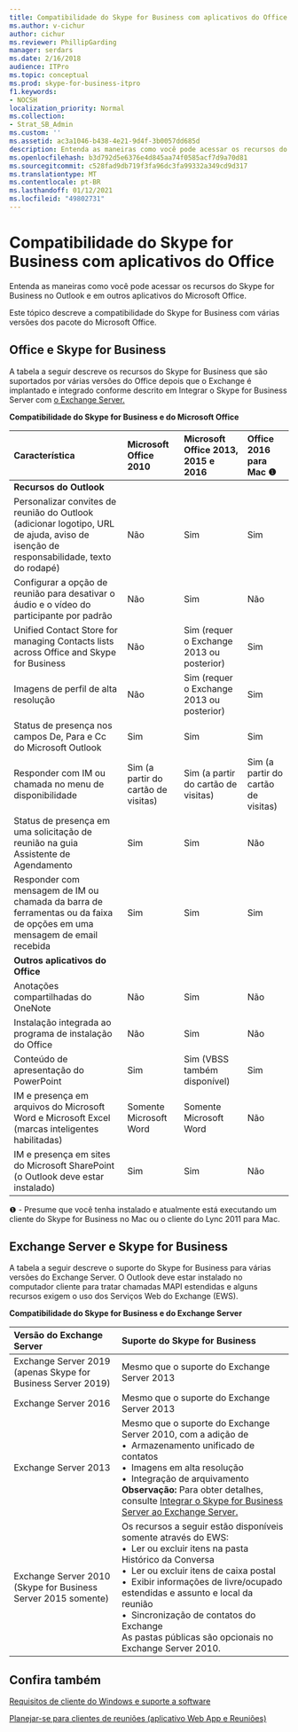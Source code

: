 ```yaml
---
title: Compatibilidade do Skype for Business com aplicativos do Office
ms.author: v-cichur
author: cichur
ms.reviewer: PhillipGarding
manager: serdars
ms.date: 2/16/2018
audience: ITPro
ms.topic: conceptual
ms.prod: skype-for-business-itpro
f1.keywords:
- NOCSH
localization_priority: Normal
ms.collection:
- Strat_SB_Admin
ms.custom: ''
ms.assetid: ac3a1046-b438-4e21-9d4f-3b0057dd685d
description: Entenda as maneiras como você pode acessar os recursos do Skype for Business no Outlook e em outros aplicativos do Microsoft Office.
ms.openlocfilehash: b3d792d5e6376e4d845aa74f0585acf7d9a70d81
ms.sourcegitcommit: c528fad9db719f3fa96dc3fa99332a349cd9d317
ms.translationtype: MT
ms.contentlocale: pt-BR
ms.lasthandoff: 01/12/2021
ms.locfileid: "49802731"
---
```

# <a name="skype-for-business-compatibility-with-office-apps"></a>Compatibilidade do Skype for Business com aplicativos do Office
 
Entenda as maneiras como você pode acessar os recursos do Skype for Business no Outlook e em outros aplicativos do Microsoft Office.
  
Este tópico descreve a compatibilidade do Skype for Business com várias versões dos pacote do Microsoft Office. 
  
## <a name="office-and-skype-for-business"></a>Office e Skype for Business

A tabela a seguir descreve os recursos do Skype for Business que são suportados por várias versões do Office depois que o Exchange é implantado e integrado conforme descrito em Integrar o Skype for Business Server com [o Exchange Server.](../../deploy/integrate-with-exchange-server/integrate-with-exchange-server.md)
  
**Compatibilidade do Skype for Business e do Microsoft Office**

|**Característica**|**Microsoft Office 2010**|**Microsoft Office 2013, 2015 e 2016**|**Office 2016 para Mac** &#x2776; |
|:-----|:-----|:-----|:-----|
|**Recursos do Outlook** ||||
|Personalizar convites de reunião do Outlook (adicionar logotipo, URL de ajuda, aviso de isenção de responsabilidade, texto do rodapé)  |Não  |Sim   |Sim|
|Configurar a opção de reunião para desativar o áudio e o vídeo do participante por padrão    |Não    |Sim    |Não    |
|Unified Contact Store for managing Contacts lists across Office and Skype for Business    |Não    |Sim (requer o Exchange 2013 ou posterior)    |Sim    |
|Imagens de perfil de alta resolução    |Não    |Sim (requer o Exchange 2013 ou posterior)    |Sim    |
|Status de presença nos campos De, Para e Cc do Microsoft Outlook    |Sim    |Sim    |Sim    |
|Responder com IM ou chamada no menu de disponibilidade    |Sim (a partir do cartão de visitas)    |Sim (a partir do cartão de visitas)    |Sim (a partir do cartão de visitas)    |
|Status de presença em uma solicitação de reunião na guia Assistente de Agendamento    |Sim    |Sim    |Não    |
|Responder com mensagem de IM ou chamada da barra de ferramentas ou da faixa de opções em uma mensagem de email recebida    |Sim    |Sim    |Sim    |
|**Outros aplicativos do Office**   ||||
|Anotações compartilhadas do OneNote    |Não    |Sim    |Não    |
|Instalação integrada ao programa de instalação do Office    |Não    |Sim    |Não    |
|Conteúdo de apresentação do PowerPoint    |Sim    |Sim (VBSS também disponível)    |Sim    |
|IM e presença em arquivos do Microsoft Word e Microsoft Excel (marcas inteligentes habilitadas)    |Somente Microsoft Word    |Somente Microsoft Word    |Não    |
|IM e presença em sites do Microsoft SharePoint (o Outlook deve estar instalado)    |Sim    |Sim    |Não    |
   
&#x2776; - Presume que você tenha instalado e atualmente está executando um cliente do Skype for Business no Mac ou o cliente do Lync 2011 para Mac.
  
## <a name="exchange-server-and-skype-for-business"></a>Exchange Server e Skype for Business

A tabela a seguir descreve o suporte do Skype for Business para várias versões do Exchange Server. O Outlook deve estar instalado no computador cliente para tratar chamadas MAPI estendidas e alguns recursos exigem o uso dos Serviços Web do Exchange (EWS).
  
**Compatibilidade do Skype for Business e do Exchange Server**

|**Versão do Exchange Server**|**Suporte do Skype for Business**|
|:-----|:-----|
|Exchange Server 2019 (apenas Skype for Business Server 2019) |Mesmo que o suporte do Exchange Server 2013    |
|Exchange Server 2016    |Mesmo que o suporte do Exchange Server 2013  <br/> |
|Exchange Server 2013  <br/> |Mesmo que o suporte do Exchange Server 2010, com a adição de  <br/>&bull;&nbsp;&nbsp;Armazenamento unificado de contatos  <br/>&bull;&nbsp;&nbsp;Imagens em alta resolução  <br/>&bull;&nbsp;&nbsp;Integração de arquivamento  <br/> **Observação:** Para obter detalhes, consulte [Integrar o Skype for Business Server ao Exchange Server.](../../deploy/integrate-with-exchange-server/integrate-with-exchange-server.md)  <br/> |
|Exchange Server 2010  <br/>(Skype for Business Server 2015 somente) |Os recursos a seguir estão disponíveis somente através do EWS:  <br/>&bull;&nbsp;&nbsp;Ler ou excluir itens na pasta Histórico da Conversa  <br/>&bull;&nbsp;&nbsp;Ler ou excluir itens de caixa postal  <br/>&bull;&nbsp;&nbsp;Exibir informações de livre/ocupado estendidas e assunto e local da reunião  <br/>&bull;&nbsp;&nbsp;Sincronização de contatos do Exchange  <br/> As pastas públicas são opcionais no Exchange Server 2010.  <br/> |
   
## <a name="see-also"></a>Confira também
 
[Requisitos de cliente do Windows e suporte a software](windows-requirements.md)
  
[Planejar-se para clientes de reuniões (aplicativo Web App e Reuniões)](meetings-clients.md)

